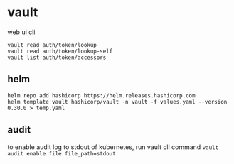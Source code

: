 # vault

web ui cli
```
vault read auth/token/lookup
vault read auth/token/lookup-self
vault list auth/token/accessors
```

## helm

```
helm repo add hashicorp https://helm.releases.hashicorp.com
helm template vault hashicorp/vault -n vault -f values.yaml --version 0.30.0 > temp.yaml
```

## audit

to enable audit log to stdout of kubernetes, run vault cli command
`vault audit enable file file_path=stdout`
